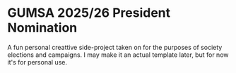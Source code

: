 # GUMSA 2025/26 President Nomination
A fun personal creattive side-project taken on for the purposes of society elections and campaigns. I may make it an actual template later, but for now it's for personal use. 
